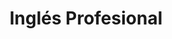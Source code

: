 ---
title: "Inglés Profesional"  # Add a page title.
summary: "Recursos para el módulo Inglés Profesional del ciclo formativo Radioterapia y Dosimetría."  # Add a page description.
type: "widget_page"  # Page type is a Widget Page
url: "recursos-fisica-quimica/radiofisica/ciclos-formativos/radioterapia-dosimetria/ingles-profesional"
---